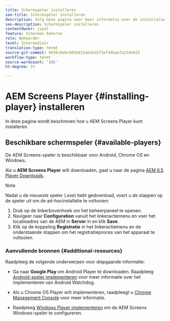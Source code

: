 ```yaml
---
title: Schermspeler installeren
seo-title: Schermspeler installeren
description: Volg deze pagina voor meer informatie over de installatie van beschikbare AEM Screens Player.
seo-description: Schermspeler installeren
contentOwner: jsyal
feature: Schermen beheren
role: Beheerder
level: Intermediair
translation-type: tm+mt
source-git-commit: 9d36c0ebc985b815ab41d3f3ef44baefa22db915
workflow-type: tm+mt
source-wordcount: '192'
ht-degree: 1%

---
```



# AEM Screens Player {#installing-player} installeren

In deze pagina wordt beschreven hoe u AEM Screens Player kunt installeren.

## Beschikbare schermspeler {#available-players}

De AEM Screens-speler is beschikbaar voor Android, Chrome OS en Windows.

Als u **AEM Screens Player** wilt downloaden, gaat u naar de pagina [AEM 6.5 Player Downloads](https://download.macromedia.com/screens/).

>[!NOTE]
>
>Nadat u de nieuwste speler (*.exe*) hebt gedownload, voert u de stappen op de speler uit om de ad-hocinstallatie te voltooien:
>
>1. Druk op de linkerbovenhoek om het beheerpaneel te openen.
>1. Navigeer naar **Configuration** vanuit het linkeractiemenu en voer het locatieadres van de AEM in **Server** in en klik **Save**.
>1. Klik op de koppeling **Registratie** in het linkeractiemenu en de onderstaande stappen om het registratieproces van het apparaat te voltooien.


### Aanvullende bronnen {#additional-resources}

Raadpleeg de volgende onderwerpen voor diepgaande informatie:

* Ga naar **Google Play** om Android Player te downloaden. Raadpleeg [Android-speler implementeren](implementing-android-player.md) voor meer informatie over het implementeren van Android Watchdog.

* Als u Chrome OS Player wilt implementeren, raadpleegt u [Chrome Management Console](implementing-chrome-os-player.md) voor meer informatie.

* Raadpleeg [Windows Player implementeren](implementing-windows-player.md) om de AEM Screens Windows-speler te configureren.